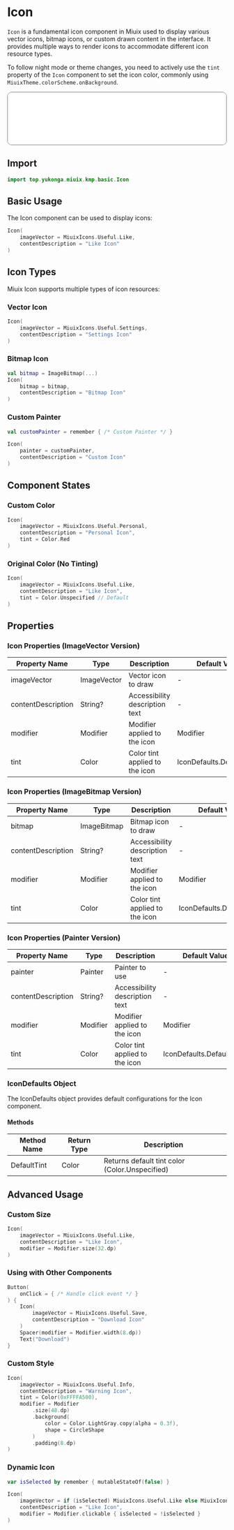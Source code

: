 # Icon

`Icon` is a fundamental icon component in Miuix used to display various vector icons, bitmap icons, or custom drawn content in the interface. It provides multiple ways to render icons to accommodate different icon resource types.

To follow night mode or theme changes, you need to actively use the `tint` property of the `Icon` component to set the icon color, commonly using `MiuixTheme.colorScheme.onBackground`.

<div style="position: relative; max-width: 700px; height: 120px; border-radius: 10px; overflow: hidden; border: 1px solid #777;">
    <iframe id="demoIframe" style="position: absolute; top: 0; left: 0; width: 100%; height: 100%; border: none;" src="../compose/index.html?id=icon" title="Demo" allow="accelerometer; autoplay; clipboard-write; encrypted-media; gyroscope; picture-in-picture; web-share" referrerpolicy="strict-origin-when-cross-origin"></iframe>
</div>

## Import

```kotlin
import top.yukonga.miuix.kmp.basic.Icon
```

## Basic Usage

The Icon component can be used to display icons:

```kotlin
Icon(
    imageVector = MiuixIcons.Useful.Like,
    contentDescription = "Like Icon"
)
```

## Icon Types

Miuix Icon supports multiple types of icon resources:

### Vector Icon

```kotlin
Icon(
    imageVector = MiuixIcons.Useful.Settings,
    contentDescription = "Settings Icon"
)
```

### Bitmap Icon

```kotlin
val bitmap = ImageBitmap(...)
Icon(
    bitmap = bitmap,
    contentDescription = "Bitmap Icon"
)
```

### Custom Painter

```kotlin
val customPainter = remember { /* Custom Painter */ }

Icon(
    painter = customPainter,
    contentDescription = "Custom Icon"
)
```

## Component States

### Custom Color

```kotlin
Icon(
    imageVector = MiuixIcons.Useful.Personal,
    contentDescription = "Personal Icon",
    tint = Color.Red
)
```

### Original Color (No Tinting)

```kotlin
Icon(
    imageVector = MiuixIcons.Useful.Like,
    contentDescription = "Like Icon",
    tint = Color.Unspecified // Default
)
```

## Properties

### Icon Properties (ImageVector Version)

| Property Name      | Type        | Description                    | Default Value              | Required |
| ------------------ | ----------- | ------------------------------ | -------------------------- | -------- |
| imageVector        | ImageVector | Vector icon to draw            | -                          | Yes      |
| contentDescription | String?     | Accessibility description text | -                          | No       |
| modifier           | Modifier    | Modifier applied to the icon   | Modifier                   | No       |
| tint               | Color       | Color tint applied to the icon | IconDefaults.DefaultTint() | No       |

### Icon Properties (ImageBitmap Version)

| Property Name      | Type        | Description                    | Default Value              | Required |
| ------------------ | ----------- | ------------------------------ | -------------------------- | -------- |
| bitmap             | ImageBitmap | Bitmap icon to draw            | -                          | Yes      |
| contentDescription | String?     | Accessibility description text | -                          | No       |
| modifier           | Modifier    | Modifier applied to the icon   | Modifier                   | No       |
| tint               | Color       | Color tint applied to the icon | IconDefaults.DefaultTint() | No       |

### Icon Properties (Painter Version)

| Property Name      | Type     | Description                    | Default Value              | Required |
| ------------------ | -------- | ------------------------------ | -------------------------- | -------- |
| painter            | Painter  | Painter to use                 | -                          | Yes      |
| contentDescription | String?  | Accessibility description text | -                          | No       |
| modifier           | Modifier | Modifier applied to the icon   | Modifier                   | No       |
| tint               | Color    | Color tint applied to the icon | IconDefaults.DefaultTint() | No       |

### IconDefaults Object

The IconDefaults object provides default configurations for the Icon component.

#### Methods

| Method Name | Return Type | Description                                    |
| ----------- | ----------- | ---------------------------------------------- |
| DefaultTint | Color       | Returns default tint color (Color.Unspecified) |

## Advanced Usage

### Custom Size

```kotlin
Icon(
    imageVector = MiuixIcons.Useful.Like,
    contentDescription = "Like Icon",
    modifier = Modifier.size(32.dp)
)
```

### Using with Other Components

```kotlin
Button(
    onClick = { /* Handle click event */ }
) {
    Icon(
        imageVector = MiuixIcons.Useful.Save,
        contentDescription = "Download Icon"
    )
    Spacer(modifier = Modifier.width(8.dp))
    Text("Download")
}
```

### Custom Style

```kotlin
Icon(
    imageVector = MiuixIcons.Useful.Info,
    contentDescription = "Warning Icon",
    tint = Color(0xFFFFA500),
    modifier = Modifier
        .size(48.dp)
        .background(
            color = Color.LightGray.copy(alpha = 0.3f),
            shape = CircleShape
        )
        .padding(8.dp)
)
```

### Dynamic Icon

```kotlin
var isSelected by remember { mutableStateOf(false) }

Icon(
    imageVector = if (isSelected) MiuixIcons.Useful.Like else MiuixIcons.Useful.Unlike,
    contentDescription = "Like Icon",
    modifier = Modifier.clickable { isSelected = !isSelected }
)
```
